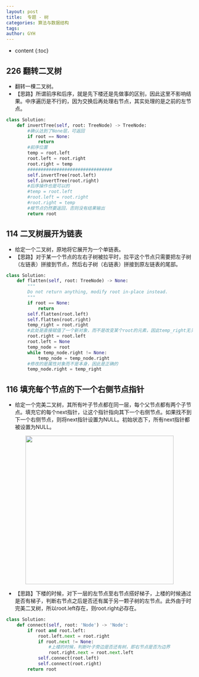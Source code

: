 ```yaml
---
layout: post
title:  专题 - 树
categories: 算法与数据结构
tags: 
author: GYH
---
```


* content
{:toc}

## 226 翻转二叉树

- 翻转一棵二叉树。
- 【思路】所谓前序和后序，就是先下楼还是先做事的区别，因此这里不影响结果。中序遍历是不行的，因为交换后再处理右节点，其实处理的是之前的左节点。

```python
class Solution:
    def invertTree(self, root: TreeNode) -> TreeNode:
        #确认达到了None层，可返回
        if root == None:
            return
        #前序位置
        temp = root.left
        root.left = root.right
        root.right = temp
        ################################
        self.invertTree(root.left)
        self.invertTree(root.right)
        #后序操作也是可以的
        #temp = root.left
        #root.left = root.right
        #root.right = temp
        #根节点仍然要返回，否则没有结果输出
        return root
```

## 114 二叉树展开为链表

- 给定一个二叉树，原地将它展开为一个单链表。
- 【思路】对于某一个节点的左右子树被拉平时，拉平这个节点只需要把左子树（左链表）拼接到节点，然后右子树（右链表）拼接到原左链表的尾部。

```python
class Solution:
    def flatten(self, root: TreeNode) -> None:
        """
        Do not return anything, modify root in-place instead.
        """
        if root == None:
            return
        self.flatten(root.left)
        self.flatten(root.right)
        temp_right = root.right
        #此处是直接赋值了一个新对象，而不是改变某个root的元素，因此temp_right无关
        root.right = root.left
        root.left = None
        temp_node = root
        while temp_node.right != None:
            temp_node = temp_node.right
        #修改的是属性对象而不是本身，因此是正确的
        temp_node.right = temp_right
```

## 116 填充每个节点的下一个右侧节点指针

- 给定一个完美二叉树，其所有叶子节点都在同一层，每个父节点都有两个子节点。填充它的每个next指针，让这个指针指向其下一个右侧节点。如果找不到下一个右侧节点，则将next指针设置为NULL。初始状态下，所有next指针都被设置为NULL。

<div align="center"> <img src="https://s1.ax1x.com/2020/10/19/0zlbnI.png" width = 400 /> </div>

- 【思路】下楼的时候，对下一层的左节点至右节点搭好梯子，上楼的时候通过是否有梯子，判断右节点之后是否还有属于另一颗子树的左节点。此外由于时完美二叉树，所以root.left存在，则root.right必存在。

```python
class Solution:
    def connect(self, root: 'Node') -> 'Node':
        if root and root.left:
            root.left.next = root.right
            if root.next != None:
                #上楼的时候，判断叶子旁边是否还有树，即右节点是否为边界
                root.right.next = root.next.left
            self.connect(root.left)
            self.connect(root.right)
        return root
```